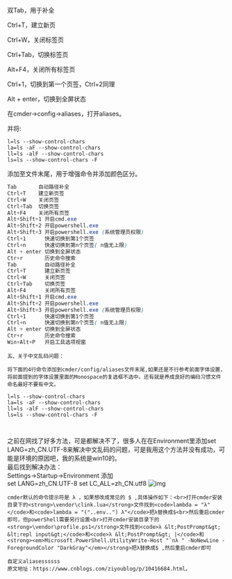 双Tab，用于补全

Ctrl+T，建立新页

Ctrl+W，关闭标签页

Ctrl+Tab，切换标签页

Alt+F4，关闭所有标签页

Ctrl+1，切换到第一个页签，Ctrl+2同理

Alt + enter，切换到全屏状态

在cmder->config->aliases，打开aliases。

并将:

```
l=ls --show-control-chars 
la=ls -aF --show-control-chars 
ll=ls -alF --show-control-chars 
ls=ls --show-control-chars -F
```

添加至文件末尾，用于增强命令并添加颜色区分。

```css
Tab       自动路径补全
Ctrl+T    建立新页签
Ctrl+W    关闭页签
Ctrl+Tab  切换页签
Alt+F4    关闭所有页签
Alt+Shift+1 开启cmd.exe
Alt+Shift+2 开启powershell.exe
Alt+Shift+3 开启powershell.exe (系统管理员权限)
Ctrl+1      快速切换到第1个页签
Ctrl+n      快速切换到第n个页签( n值无上限)
Alt + enter 切换到全屏状态
Ctr+r       历史命令搜索
Tab         自动路径补全
Ctrl+T      建立新页签
Ctrl+W      关闭页签
Ctrl+Tab    切换页签
Alt+F4      关闭所有页签
Alt+Shift+1 开启cmd.exe
Alt+Shift+2 开启powershell.exe
Alt+Shift+3 开启powershell.exe (系统管理员权限)
Ctrl+1      快速切换到第1个页签
Ctrl+n      快速切换到第n个页签( n值无上限)
Alt + enter 切换到全屏状态
Ctr+r       历史命令搜索
Win+Alt+P   开启工具选项视窗
```

```
五、关于中文乱码问题：

将下面的4行命令添加到cmder/config/aliases文件末尾,如果还是不行参考前面字体设置，将前面提到的字体设置里面的Monospace的复选框不选中。还有就是养成良好的编码习惯文件命名最好不要有中文。

l=ls --show-control-chars 
la=ls -aF --show-control-chars 
ll=ls -alF --show-control-chars 
ls=ls --show-control-chars -F


```

```

```

之前在网找了好多方法，可是都解决不了，很多人在在Environment里添加set LANG=zh_CN.UTF-8来解决中文乱码的问题，可是我用这个方法并没有成功，可能是环境的原因吧，我的系统是win10的。<br>最后找到解决办法：<br>Settings-&gt;Startup-&gt;Environment 添加<br>set LANG=zh_CN.UTF-8
set LC_ALL=zh_CN.utf8
![img](https://images2018.cnblogs.com/blog/763945/201804/763945-20180404153700272-1516801389.png)

```
cmder默认的命令提示符是 λ ，如果想改成常见的 $ ,具体操作如下：<br>打开cmder安装目录下的<strong>\vendor\clink.lua</strong>文件找到<code>lambda = "λ"</code>和<code>lambda = "("..env..") λ"</code>把λ替换成$<br>然后重启cmder即可，但powerShell需要另行设置<br>打开cmder安装目录下的<strong>\vendor\profile.ps1</strong>文件找到<code>λ &lt;PostPrompt&gt; &lt;repl input&gt;</code>和<code>λ &lt;PostPrompt&gt; |</code>和<strong><em>Microsoft.PowerShell.UtilityWrite-Host "`nλ " -NoNewLine -ForegroundColor "DarkGray"</em></strong>把λ替换成$ ,然后重启cmder即可

```

```
自定义aliasessssss
原文地址：https://www.cnblogs.com/ziyoublog/p/10416684.html。

```

